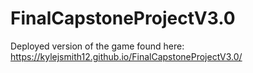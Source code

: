 # FinalCapstoneProjectV3.0
Deployed version of the game found here: https://kylejsmith12.github.io/FinalCapstoneProjectV3.0/
